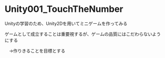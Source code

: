 # Unity001_TouchTheNumber
Unityの学習のため、Unity2Dを用いてミニゲームを作ってみる

ゲームとして成立することは重要視するが、ゲームの品質にはこだわらないようにする

　→作りきることを目標とする
